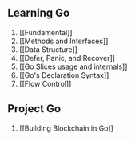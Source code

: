 ## Learning Go
1. [[Fundamental]]
2. [[Methods and Interfaces]]
3. [[Data Structure]]
4. [[Defer, Panic, and Recover]]
5. [[Go Slices usage and internals]]
6. [[Go's Declaration Syntax]]
7. [[Flow Control]]
## Project Go
1. [[Building Blockchain in Go]]